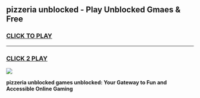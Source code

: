 
## pizzeria unblocked - Play Unblocked Gmaes & Free
<h3>
<a href="https://news.freeplayer.one?title=pizzeria_unblocked&ref=16F">CLICK TO PLAY</a></h3>
<hr>

<h3>
<a href="https://news.freeplayer.one?title=pizzeria_unblocked&ref=16F">CLICK 2 PLAY</a>
  
</h3>

<a href="https://news.freeplayer.one?title=pizzeria_unblocked&ref=16F/"><img src="https://clearcache.store/games.png"></a>


**pizzeria unblocked games unblocked: Your Gateway to Fun and Accessible Online Gaming**
